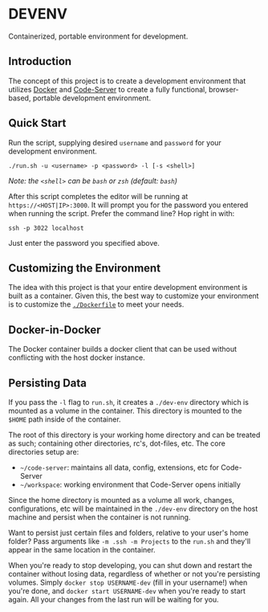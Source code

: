 # DEVENV

Containerized, portable environment for development.

## Introduction

The concept of this project is to create a development environment that utilizes [Docker](https://www.docker.com) 
and [Code-Server](https://github.com/codercom/code-server) to create a fully functional, browser-based, portable 
development environment.

## Quick Start

Run the script, supplying desired `username` and `password` for your development environment.

```shell
./run.sh -u <username> -p <password> -l [-s <shell>]
```

_Note: the `<shell>` can be `bash` or `zsh` (default: `bash`)_

After this script completes the editor will be running at `https://<HOST|IP>:3000`. It will prompt 
you for the password you entered when running the script. Prefer the command line? Hop right in with:

```shell
ssh -p 3022 localhost
```

Just enter the password you specified above.

## Customizing the Environment

The idea with this project is that your entire development environment is built as a container. Given this, 
the best way to customize your environment is to customize the [`./Dockerfile`](./Dockerfile) to meet your needs.

## Docker-in-Docker

The Docker container builds a docker client that can be used without conflicting with the host docker instance.

## Persisting Data

If you pass the `-l` flag to `run.sh`, it creates a `./dev-env` directory which is mounted as a volume in the 
container. This directory is mounted to the `$HOME` path inside of the container.

The root of this directory is your working home directory and can be treated as such; containing other 
directories, rc's, dot-files, etc. The core directories setup are:

- `~/code-server`: maintains all data, config, extensions, etc for Code-Server
- `~/workspace`: working environment that Code-Server opens initially

Since the home directory is mounted as a volume all work, changes, configurations, etc will be maintained 
in the `./dev-env` directory on the host machine and persist when the container is not running.

Want to persist just certain files and folders, relative to your user's home folder? Pass arguments like
`-m .ssh -m Projects` to the `run.sh` and they'll appear in the same location in the container.

When you're ready to stop developing, you can shut down and restart the container without losing data, regardless
of whether or not you're persisting volumes. Simply `docker stop USERNAME-dev` (fill in your username!) when you're
done, and `docker start USERNAME-dev` when you're ready to start again. All your changes from the last run will
be waiting for you.

